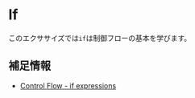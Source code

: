 # If

このエクササイズでは`if`は制御フローの基本を学びます。


## 補足情報

- [Control Flow - if expressions](https://doc.rust-lang.org/book/ch03-05-control-flow.html#if-expressions)
